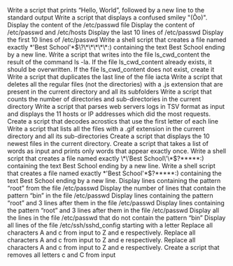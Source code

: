Write a script that prints “Hello, World”, followed by a new line to the standard output
Write a script that displays a confused smiley "(Ôo)".
Display the content of the /etc/passwd file
Display the content of /etc/passwd and /etc/hosts
Display the last 10 lines of /etc/passwd
Display the first 10 lines of /etc/passwd
Write a shell script that creates a file named exactly \*\'Best School\'\*$\?\*\*\*\*\*:) containing the text Best School ending by a new line.
Write a script that writes into the file ls_cwd_content the result of the command ls -la. If the file ls_cwd_content already exists, it should be overwritten. If the file ls_cwd_content does not exist, create it
Write a script that duplicates the last line of the file iacta
Write a script that deletes all the regular files (not the directories) with a .js extension that are present in the current directory and all its subfolders
Write a script that counts the number of directories and sub-directories in the current directory
Write a script that parses web servers logs in TSV format as input and displays the 11 hosts or IP addresses which did the most requests.
Create a script that decodes acrostics that use the first letter of each line
Write a script that lists all the files with a .gif extension in the current directory and all its sub-directories
Create a script that displays the 10 newest files in the current directory.
Create a script that takes a list of words as input and prints only words that appear exactly once.
Write a shell script that creates a file named exactly \*\'Best School\'\*$\?\*\*\*\*\*:) containing the text Best School ending by a new line.
Write a shell script that creates a file named exactly \*\'Best School\'\*$\?\*\*\*\*\*:) containing the text Best School ending by a new line.
Display lines containing the pattern “root” from the file /etc/passwd
Display the number of lines that contain the pattern “bin” in the file /etc/passwd
Display lines containing the pattern “root” and 3 lines after them in the file /etc/passwd
Display lines containing the pattern “root” and 3 lines after them in the file /etc/passwd
Display all the lines in the file /etc/passwd that do not contain the pattern “bin”
Display all lines of the file /etc/ssh/sshd_config starting with a letter
Replace all characters A and c from input to Z and e respectively.
Replace all characters A and c from input to Z and e respectively.
Replace all characters A and c from input to Z and e respectively.
Create a script that removes all letters c and C from input
